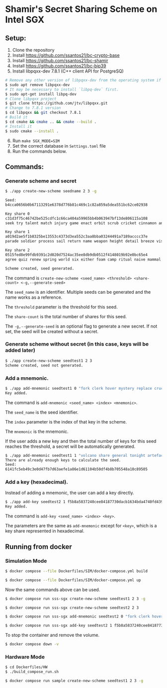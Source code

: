# Shamir's Secret Sharing Scheme on Intel SGX

## Setup:

1. Clone the repository
2. Install https://github.com/ssantos21/bc-crypto-base
3. Install https://github.com/ssantos21/bc-shamir
4. Install https://github.com/ssantos21/bc-bip39
5. Install libpqxx-dev 7.8.1 (C++ client API for PostgreSQ) 
```bash
# Remove any other version of libpqxx-dev from the operating system if necessary
$ sudo apt remove libpqxx-dev
# It may be necessary to install `libpq-dev` first.
$ sudo apt-get install libpq-dev
# Clone libpqxx project
$ git clone https://github.com/jtv/libpqxx.git
# Change to 7.8.1 version
$ cd libpqxx && git checkout 7.8.1
# Build it
$ cd cmake && cmake .. && cmake --build .
# Install it
$ sudo cmake --install .
```
6. Run `make SGX_MODE=SIM`
7. Set the correct database in `Settings.toml` file
8. Run the commands below.

## Commands:

### Generate scheme and secret

```bash
$ ./app create-new-scheme seedname 2 3 -g

Seed:
b4cca0656b0b67113291e6378d776b81c469c1c82a859a5dea551bc62ce02938

Key share 0
c31d3f75c46742be525cdfc1c66ca404a59965bb4b063947bf13de806115a108
seek try talent match injury game enact orbit scrub cricket cinnamon announce flower ready unfold general deer digital shaft rug alcohol member loud before

Key share 1
a019d2ae5f1b8325be13553c4373d3ea552c3aa8bba03244491a7189acccc37e
parade soldier process sail return name weapon height detail breeze visual start fan bubble pepper inject crane car educate toast onion grid assume skirt

Key share 2
0515fed8e99fdb9391c2d020d7524ac35ee8db9db0512f4148019b92e0bc65e4
agree quiz renew spring world six either foam camp ritual naive mammal update horse item any consider apart about damp come funny nurse minimum

Scheme created, seed generated.
```

The command is `create-new-scheme <seed_name> <threshold> <share-count> <-g,--generate-seed>` 

The `seed_name` is an identifier. Multiple seeds can be generated and the name works as a reference.

The `threshold` parameter is the threshold for this seed.

The `share-count` is the total number of shares for this seed.

The `-g,--generate-seed` is an optional flag to generate a new secret. If not set, the seed will be created without a secret.

### Generate scheme without secret (in this case, keys will be added later)

```bash
$ ./app create-new-scheme seedtest1 2 3
Scheme created, seed not generated.
```

### Add a mnemonic.

```bash
$ ./app add-mnemonic seedtest1 0 "fork clerk hover mystery replace crucial industry deliver rule into broom brave derive slam limit market alarm weird worth reform idle indoor ozone must"
Key added.
```

The command is `add-mnemonic <seed_name> <index> <mnemonic>`.

The `seed_name` is the seed identifier.

The `index` parameter is the index of that key in the scheme.

The `mnemonic` is the mnemonic.

If the user adds a new key and then the total number of keys for this seed reaches the threshold, a secret will be automatically generated.

```bash
$ ./app add-mnemonic seedtest1 1 "volcano share general tonight artefact injury alcohol unveil asset grain flee nut piece parrot vital improve property desk pact three dog vehicle purity turn"
There are already enough keys to calculate the seed.
Seed:
6141fc5eb49c3e0d47fb7d63aefe1a86e1d61104b50df4b8b705548a10c89505
```

### Add a key (hexadecimal).

Instead of adding a mnemonic, the user can add a key directly.

```bash
$ ./app add-key seedtest2 1 f5b8a5837240cee84187730dacb1634bda4740fd4390ac677e7af08409e3eb97
Key added.
```

The command is `add-key <seed_name> <index> <key>`.

The parameters are the same as `add-mnemonic` except for `<key>`, which is a key share represented in hexadecimal.

## Running from docker 

### Simulation Mode

```bash
$ docker compose --file Dockerfiles/SIM/docker-compose.yml build

$ docker compose --file Dockerfiles/SIM/docker-compose.yml up
```

Now the same commands above can be used.

```bash
$ docker compose run sss-sgx create-new-scheme seedtest1 2 3 -g

$ docker compose run sss-sgx create-new-scheme seedtest2 2 3

$ docker compose run sss-sgx add-mnemonic seedtest2 0 "fork clerk hover mystery replace crucial industry deliver rule into broom brave derive slam limit market alarm weird worth reform idle indoor ozone must"

$ docker compose run sss-sgx add-key seedtest2 1 f5b8a5837240cee84187730dacb1634bda4740fd4390ac677e7af08409e3eb97
```

To stop the container and remove the volume.

```bash
$ docker compose down -v 
```

### Hardware Mode

```bash
$ cd Dockerfiles/HW
$ ./build_compose_run.sh
```

```bash
$ docker compose run sample create-new-scheme seedtest1 2 3 -g
```


